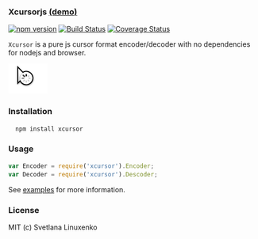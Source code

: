 ### Xcursorjs [(demo)](http://www.linuxenko.pro/xcursor/)

[![npm version](https://img.shields.io/npm/v/xcursor.svg)](https://www.npmjs.com/package/xcursor) [![Build Status](https://travis-ci.org/linuxenko/xcursor.svg?branch=master)](https://travis-ci.org/linuxenko/xcursor) [![Coverage Status](https://coveralls.io/repos/github/linuxenko/xcursor/badge.svg?branch=master)](https://coveralls.io/github/linuxenko/xcursor?branch=master)

`Xcursor` is a pure js cursor format encoder/decoder with no dependencies for nodejs and browser.

[![screenshot](https://raw.githubusercontent.com/linuxenko/xcursor/master/examples/473216-23-11-2016-rec.gif)](http://www.linuxenko.pro/xcursor/) 


### Installation

```
  npm install xcursor
```

### Usage

```js
var Encoder = require('xcursor').Encoder;
var Decoder = require('xcursor').Descoder;
```

See [examples](https://github.com/linuxenko/xcursor/tree/master/examples) for more information.

### License

MIT (c) Svetlana Linuxenko
